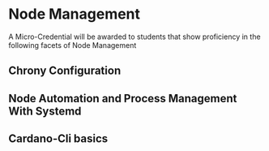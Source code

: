 # Node Management

A Micro-Credential will be awarded to students that show proficiency in the following facets of Node Management

## Chrony Configuration

## Node Automation and Process Management With Systemd

## Cardano-Cli basics

